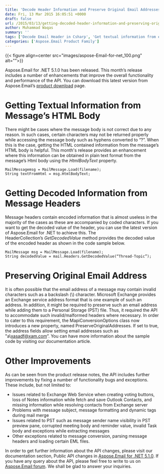 ```yaml
---
title: 'Decode Header Information and Preserve Original Email Addresses with Aspose.Email for .NET 5.1.0'
date: Fri, 13 Mar 2015 16:05:51 +0000
draft: false
url: /2015/03/13/getting-decoded-header-information-and-preserving-original-email-addresses/
author: Muhammad Waqas
summary: ''
tags: ['Decode Email Header in Csharp', 'Get textual information from emails', 'Parse HTML Body of Email']
categories: ['Aspose.Email Product Family']
---
```




{{< figure align=center src="images/aspose-Email-for-net_100.png" alt="">}}


Aspose.Email for .NET 5.1.0 has been released. This month’s release includes a number of enhancements that improve the overall functionality and performance of the API. You can download this latest version from Aspose.Email’s [product download][1] page.

# Getting Textual Information from Message’s HTML Body

There might be cases where the message body is not correct due to any reason. In such cases, certain characters may not be returned properly while accessing the message body such as hyphens converted to “?”. When this is the case, getting the HTML contained information from the message’s HTML body is helpful. This month's release provides an enhancement where this information can be obtained in plain text format from the message’s Html body using the _HtmlBodyText_ property.

```
MailMessagemsg = MailMessage.Load(filename);
String textFromHtml = msg.HtmlBodyText;
```

# Getting Decoded Information from Message Headers

Message headers contain encoded information that is almost useless in the majority of the cases as these are accompanied by coded characters. If you want to get the decoded value of the header, you can use the latest version of Aspose.Email for .NET to achieve this. The HeaderCollection’s _GetDecodedValue_ method provides the decoded value of the encoded header as shown in the code sample below.

```
MailMessage msg = MailMessage.Load(filename);
String decodedValue = mail.Headers.GetDecodedValue(“Thread-Topic”);
```

# Preserving Original Email Address

It is often possible that the email address of a message may contain invalid characters such as a backslash (\\) character. Microsoft Exchange provides an Exchange service address format that is one example of such an address. In addition, it might be required to preserve such an email address while adding them to a Personal Storage (PST) file. Thus, it required the API to accommodate such invalid/malformed headers where necessary. In order to cater to this requirement, the MapiConversionOptions class now introduces a new property, named PreserveOriginalAddresses. If set to true, the address fields allow setting email addresses such as "a\\xasadf@xam.com”. You can have more information about the sample code by visiting our documentation article.

# Other Improvements

As can be seen from the product release notes, the API includes further improvements by fixing a number of functionality bugs and exceptions. These include, but not limited to:

*   Issues related to Exchange Web Service when creating voting buttons, loss of Notes information while fetch and save Outlook Contacts, and missing information while resolving contacts from Exchange server
*   Problems with message subject, message formatting and dynamic tags during mail merge
*   Issues related to PST such as message sender name visibility in PST preview pane, corrupted meeting body and reminder value, invalid Task body and exceptions while extracting messages
*   Other exceptions related to message conversion, parsing message headers and loading certain EML files.

In order to get further information about the API changes, please visit our documentation section, Public API changes in [Aspose.Email for .NET 5.1.0][2]. If you have any query about the API, please feel free to write to us on [Aspose.Email forum][3]. We shall be glad to answer your inquiries.




[1]: https://downloads.aspose.com/email/net
[2]: http://docs.aspose.com/display/emailnet/Public+API+Changes+in+Aspose.Email+5.1.0
[3]: http://forum.aspose.com




